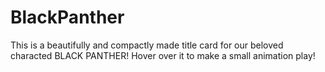 # BlackPanther
This is a beautifully and compactly made title card for our beloved characted BLACK PANTHER!
Hover over it to make a small animation play!
